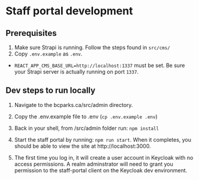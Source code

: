 # Staff portal development

## Prerequisites

1. Make sure Strapi is running. Follow the steps found in ``src/cms/``
2. Copy ``.env.example`` as ``.env``.
  * ```REACT_APP_CMS_BASE_URL=http://localhost:1337``` must be set. Be sure your Strapi server is actually running on port ``1337``.

## Dev steps to run locally

1.  Navigate to the bcparks.ca/src/admin directory.

2.  Copy the .env.example file to .env (`cp .env.example .env`)

3.  Back in your shell, from /src/admin folder run: `npm install`
    
4.  Start the staff portal by running: `npm run start`. When it completes, you should be able to view the site at http://localhost:3000.

5.  The first time you log in, it will create a user account in Keycloak with no access permissions.  A realm adminstrator will need to grant you permission to the staff-portal client on the Keycloak dev environment. 
